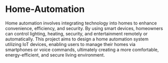 # Home-Automation
Home automation involves integrating technology into homes to enhance convenience, efficiency, and security. By using smart devices, homeowners can control lighting, heating, security, and entertainment remotely or automatically. This project aims to design a home automation system utilizing IoT devices, enabling users to manage their homes via smartphones or voice commands, ultimately creating a more comfortable, energy-efficient, and secure living environment.
